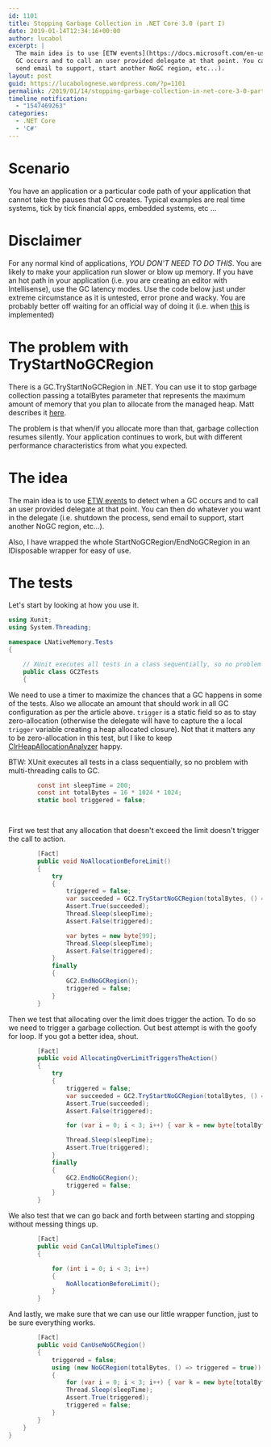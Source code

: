 ```yaml
---
id: 1101
title: Stopping Garbage Collection in .NET Core 3.0 (part I)
date: 2019-01-14T12:34:16+00:00
author: lucabol
excerpt: |
  The main idea is to use [ETW events](https://docs.microsoft.com/en-us/windows/desktop/etw/about-event-tracing) to detect when a
  GC occurs and to call an user provided delegate at that point. You can then do whatever you want in the delegate (i.e. shutdown the process,
  send email to support, start another NoGC region, etc...).
layout: post
guid: https://lucabolognese.wordpress.com/?p=1101
permalink: /2019/01/14/stopping-garbage-collection-in-net-core-3-0-part-i/
timeline_notification:
  - "1547469263"
categories:
  - .NET Core
  - 'C#'
---
```

Scenario
==============
You have an application or a particular code path of your application that cannot take the pauses that GC creates.
Typical examples are real time systems, tick by tick financial apps, embedded systems, etc ...

Disclaimer
==============
For any normal kind of applications, *YOU DON'T NEED TO DO THIS*. You are likely to make your application run slower or blow up memory.
If you have an hot path in your application (i.e. you are creating an editor with Intellisense), use the GC latency modes.
Use the code below just under extreme circumstance as it is untested, error prone and wacky.
You are probably better off waiting for an official way of doing it (i.e. when [this](https://github.com/dotnet/coreclr/issues/21750)
is implemented)

The problem with TryStartNoGCRegion
==========================================
There is a GC.TryStartNoGCRegion in .NET. You can use it to stop garbage collection passing a totalBytes parameter that represents
the maximum amount of memory  that you plan to allocate from the managed heap. Matt describes it 
[here](https://mattwarren.org/2016/08/16/Preventing-dotNET-Garbage-Collections-with-the-TryStartNoGCRegion-API/).

The problem is that when/if you allocate more than that, garbage collection resumes silently. Your application continues to work,
but with different performance characteristics from what you expected.

The idea
==============
The main idea is to use [ETW events](https://docs.microsoft.com/en-us/windows/desktop/etw/about-event-tracing) to detect when a
GC occurs and to call an user provided delegate at that point. You can then do whatever you want in the delegate (i.e. shutdown the process,
send email to support, start another NoGC region, etc...).

Also, I have wrapped the whole StartNoGCRegion/EndNoGCRegion in an IDisposable wrapper for easy of use.

The tests
==============
Let's start by looking at how you use it.

~~~csharp
using Xunit;
using System.Threading;

namespace LNativeMemory.Tests
{

    // XUnit executes all tests in a class sequentially, so no problem with multi-threading calls to GC
    public class GC2Tests
    {        
~~~

We need to use a timer to maximize the chances that a GC happens in some of the tests. Also we allocate an amount that should
work in all GC configuration as per the article above. `trigger` is a static field so as to stay zero-allocation
(otherwise the delegate will have to capture the a local `trigger` variable creating a heap allocated closure).
Not that it matters any to be zero-allocation in this test, but I like to keep
[ClrHeapAllocationAnalyzer](https://github.com/Microsoft/RoslynClrHeapAllocationAnalyzer) happy.

BTW: XUnit executes all tests in a class sequentially, so no problem with multi-threading calls to GC.
        

~~~csharp
        const int sleepTime = 200;
        const int totalBytes = 16 * 1024 * 1024;
        static bool triggered = false;

        
~~~

First we test that any allocation that doesn't exceed the limit doesn't trigger the call to action.
~~~csharp
        [Fact]
        public void NoAllocationBeforeLimit()
        {
            try
            {
                triggered = false;
                var succeeded = GC2.TryStartNoGCRegion(totalBytes, () => triggered = true);
                Assert.True(succeeded);
                Thread.Sleep(sleepTime);
                Assert.False(triggered);

                var bytes = new byte[99];
                Thread.Sleep(sleepTime);
                Assert.False(triggered);
            }
            finally
            {
                GC2.EndNoGCRegion();
                triggered = false;
            }
        }       
~~~

Then we test that allocating over the limit does trigger the action. To do so we need to trigger a garbage collection.
Out best attempt is with the goofy for loop. If you got a better idea, shout.
         

~~~csharp
        [Fact]
        public void AllocatingOverLimitTriggersTheAction()
        {
            try
            {
                triggered = false;
                var succeeded = GC2.TryStartNoGCRegion(totalBytes, () => triggered = true);
                Assert.True(succeeded);
                Assert.False(triggered);

                for (var i = 0; i < 3; i++) { var k = new byte[totalBytes]; }

                Thread.Sleep(sleepTime);
                Assert.True(triggered);
            }
            finally
            {
                GC2.EndNoGCRegion();
                triggered = false;
            }
        }       
~~~

We also test that we can go back and forth between starting and stopping without messing things up.
        

~~~csharp
        [Fact]
        public void CanCallMultipleTimes()
        {

            for (int i = 0; i < 3; i++)
            {
                NoAllocationBeforeLimit();
            }
        }        
~~~

And lastly, we make sure that we can use our little wrapper function, just to be sure everything works.

~~~csharp
        [Fact]
        public void CanUseNoGCRegion()
        {
            triggered = false;
            using (new NoGCRegion(totalBytes, () => triggered = true))
            {
                for (var i = 0; i < 3; i++) { var k = new byte[totalBytes]; }
                Thread.Sleep(sleepTime);
                Assert.True(triggered);
                triggered = false;
            }
        }
    }
}
~~~